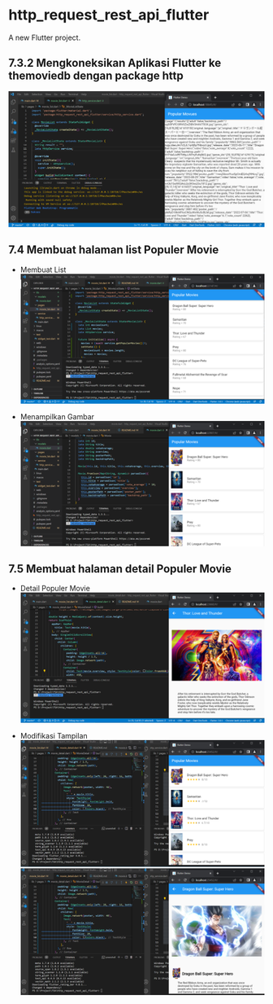 # http_request_rest_api_flutter

A new Flutter project.

## 7.3.2 Mengkoneksikan Aplikasi Flutter ke themoviedb dengan package http
![Screenshot](images/7.3.2-13.PNG)

## 7.4 Membuat halaman list Populer Movie
- Membuat List
![Screenshot](images/7.4-5.PNG)

- Menampilkan Gambar
![Screenshot](images/7.4-6.PNG)

## 7.5 Membuat halaman detail Populer Movie 
- Detail Populer Movie
![Screenshot](images/7.5-4.PNG)

- Modifikasi Tampilan
![Screenshot](images/7.5-5a.PNG)
![Screenshot](images/7.5-5b.PNG)
